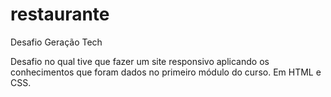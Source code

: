 # restaurante
 Desafio Geração Tech

Desafio no qual tive que fazer um site responsivo aplicando os conhecimentos que foram dados no primeiro módulo do curso. Em HTML e CSS.

<a href="https://marilliamota.github.io/restaurante/la pizza"></a>
